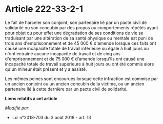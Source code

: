# Article 222-33-2-1

Le fait de harceler son conjoint, son partenaire lié par un pacte civil de solidarité ou son concubin par des propos ou
comportements répétés ayant pour objet ou pour effet une dégradation de ses conditions de vie se traduisant par une
altération de sa santé physique ou mentale est puni de trois ans d'emprisonnement et de 45 000 € d'amende lorsque ces faits
ont causé une incapacité totale de travail inférieure ou égale à huit jours ou n'ont entraîné aucune incapacité de travail et
de cinq ans d'emprisonnement et de 75 000 € d'amende lorsqu'ils ont causé une incapacité totale de travail supérieure à huit
jours ou ont été commis alors qu'un mineur était présent et y a assisté.

Les mêmes peines sont encourues lorsque cette infraction est commise par un ancien conjoint ou un ancien concubin de la
victime, ou un ancien partenaire lié à cette dernière par un pacte civil de solidarité.

**Liens relatifs à cet article**

_Modifié par_:

  - Loi n°2018-703 du 3 août 2018 - art. 13
